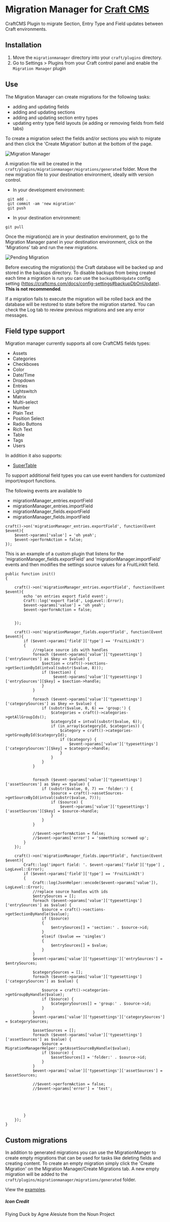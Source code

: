 # Migration Manager for [Craft CMS](https://craftcms.com/)

CraftCMS Plugin to migrate Section, Entry Type and Field updates between Craft environments.

## Installation
1. Move the `migrationmanager` directory into your `craft/plugins` directory.
2. Go to Settings &gt; Plugins from your Craft control panel and enable the `Migration Manager` plugin

## Use
The Migration Manager can create migrations for the following tasks:
- adding and updating fields
- adding and updating sections
- adding and updating section entry types
- updating entry type field layouts (ie adding or removing fields from field tabs)

To create a migration select the fields and/or sections you wish to migrate and then click the 'Create Migration' button at the bottom of the page.

![Migration Manager](screenshots/create-migration.png)

A migration file will be created in the `craft/plugins/migrationmanager/migrations/generated` folder. Move the new migration file to your destination environment, ideally with version control.

- In your development environment:   
```
 git add .
 git commit -am 'new migration'
 git push
```
- In your destination environment:
 ```
 git pull
 ```

Once the migration(s) are in your destination environment, go to the Migration Manager panel in your destination environment, click on the 'Migrations' tab and run the new migrations.
 
 ![Pending Migration](screenshots/pending-migrations.png)
 
Before executing the migration(s) the Craft database will be backed up and stored in the backups directory. To disable backups from being created each time a migration is run you can use the `backupDbOnUpdate` config setting (https://craftcms.com/docs/config-settings#backupDbOnUpdate). **This is not recommended**.

If a migration fails to execute the migration will be rolled back and the database will be restored to state before the migration started. You can check the Log tab to review previous migrations and see any error messages.

## Field type support
Migration manager currently supports all core CraftCMS fields types:
- Assets
- Categories
- Checkboxes
- Color
- Date/Time
- Dropdown
- Entries
- Lightswitch
- Matrix
- Multi-select
- Number
- Plain Text
- Position Select
- Radio Buttons
- Rich Text
- Table
- Tags
- Users

In addition it also supports:
- [SuperTable](https://github.com/engram-design/SuperTable)
 
To support additional field types you can use event handlers for customized import/export functions.

The following events are available to 
- migrationManager_entries.exportField
- migrationManager_entries.importField
- migrationManager_fields.exportField
- migrationManager_fields.importField

```
craft()->on('migrationManager_entries.exportField', function(Event $event){
    $event->params['value'] = 'oh yeah';
    $event->performAction = false;
});
```

This is an example of a custom plugin that listens for the 'migrationManager_fields.exportField' and 'migrationManager.importField' events and then modifies the settings source values for a FruitLinkIt field.
```
public function init()
{

    craft()->on('migrationManager_entries.exportField', function(Event $event){
        echo 'on entries export field event';
        Craft::log('export field', LogLevel::Error);
        $event->params['value'] = 'oh yeah';
        $event->performAction = false;


    });

    craft()->on('migrationManager_fields.exportField', function(Event $event){
        if ($event->params['field']['type'] == 'FruitLinkIt')
        {
            //replace source ids with handles
            foreach ($event->params['value']['typesettings']['entrySources'] as $key => $value) {
                $section = craft()->sections->getSectionById(intval(substr($value, 8)));
                if ($section) {
                     $event->params['value']['typesettings']['entrySources'][$key] = $section->handle;
                }
            }

            foreach ($event->params['value']['typesettings']['categorySources'] as $key => $value) {
                if (substr($value, 0, 6) == 'group:') {
                    $categories = craft()->categories->getAllGroupIds();
                    $categoryId = intval(substr($value, 6));
                    if (in_array($categoryId, $categories)) {
                        $category = craft()->categories->getGroupById($categoryId);
                        if ($category) {
                            $event->params['value']['typesettings']['categorySources'][$key] = $category->handle;
                        }
                    }
                }
            }


            foreach ($event->params['value']['typesettings']['assetSources'] as $key => $value) {
                if (substr($value, 0, 7) == 'folder:') {
                    $source = craft()->assetSources->getSourceById(intval(substr($value, 7)));
                    if ($source) {
                        $event->params['value']['typesettings']['assetSources'][$key] = $source->handle;
                    }
                }
            }

            //$event->performAction = false;
            //$event->params['error'] = 'something screwed up';
        }
    });

    craft()->on('migrationManager_fields.importField', function(Event $event){
        Craft::log('import field: '. $event->params['field']['type'] , LogLevel::Error);
        if ($event->params['field']['type'] == 'FruitLinkIt')
        {
            Craft::log(JsonHelper::encode($event->params['value']), LogLevel::Error);
            //replace source handles with ids
            $entrySources = [];
            foreach ($event->params['value']['typesettings']['entrySources'] as $value) {
                $source = craft()->sections->getSectionByHandle($value);
                if ($source)
                {
                    $entrySources[] = 'section:' . $source->id;
                }
                elseif ($value == 'singles')
                {
                    $entrySources[] = $value;
                }
            }
            $event->params['value']['typesettings']['entrySources'] = $entrySources;

            $categorySources = [];
            foreach ($event->params['value']['typesettings']['categorySources'] as $value) {

                $source = craft()->categories->getGroupByHandle($value);
                if ($source) {
                    $categorySources[] = 'group:' . $source->id;
                }
            }
            $event->params['value']['typesettings']['categorySources'] = $categorySources;

            $assetSources = [];
            foreach ($event->params['value']['typesettings']['assetSources'] as $value) {
                $source = MigrationManagerHelper::getAssetSourceByHandle($value);
                if ($source) {
                    $assetSources[] = 'folder:' . $source->id;
                }
            }
            $event->params['value']['typesettings']['assetSources'] = $assetSources;

            //$event->performAction = false;
            //$event->params['error'] = 'test';





        }
    });
}

```



## Custom migrations
In addition to generated migrations you can use the MigrationManger to create empty migrations that can be used for tasks like deleting fields and creating content. To create an empty migration simply click the 'Create Migration' on the Migration Manager/Create Migrations tab. A new empty migration will be added to the `craft/plugins/migrationmanager/migrations/generated` folder.

View the [examples](migrationmanager/EXAMPLES.md).



##### Icon Credit
Flying Duck by Agne Alesiute from the Noun Project
